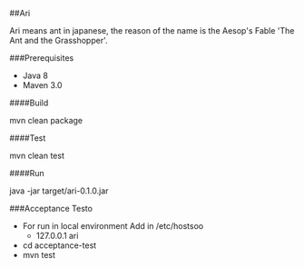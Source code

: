 ##Ari

Ari means ant in japanese, the reason of the name is the Aesop's Fable 'The Ant and the Grasshopper'.


###Prerequisites

 * Java 8
 * Maven 3.0

####Build

mvn clean package

####Test

mvn clean test

####Run

java -jar target/ari-0.1.0.jar


###Acceptance Testo

* For run in local environment Add in /etc/hostsoo
  * 127.0.0.1  ari
* cd acceptance-test
* mvn test